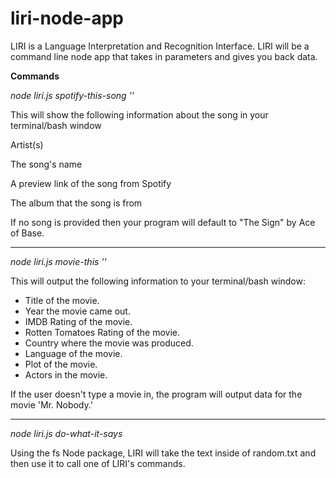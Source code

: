 # liri-node-app
LIRI is a Language Interpretation and Recognition Interface. LIRI will be a command line node app that takes in parameters and gives you back data.

**Commands**

*node liri.js spotify-this-song '<song name here>'*


This will show the following information about the song in your terminal/bash window


Artist(s)


The song's name


A preview link of the song from Spotify


The album that the song is from




If no song is provided then your program will default to "The Sign" by Ace of Base.

------------------------------------------------------------------------------

*node liri.js movie-this '<movie name here>'*


This will output the following information to your terminal/bash window:
  * Title of the movie.
  * Year the movie came out.
  * IMDB Rating of the movie.
  * Rotten Tomatoes Rating of the movie.
  * Country where the movie was produced.
  * Language of the movie.
  * Plot of the movie.
  * Actors in the movie.


If the user doesn't type a movie in, the program will output data for the movie 'Mr. Nobody.'

------------------------------------------------------------------------------
*node liri.js do-what-it-says*


Using the fs Node package, LIRI will take the text inside of random.txt and then use it to call one of LIRI's commands.
